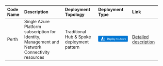 
| Code Name | Description | Deployment Topology | Deployment Type | Link |
|:----------|:------------|:--------------------|:----------------|:------|
| Perth | Single Azure Platform subscription for Identity, Management and Network Connectivity resources | Traditional Hub & Spoke deployment pattern |[![Deploy To Azure](https://raw.githubusercontent.com/Azure/azure-quickstart-templates/master/1-CONTRIBUTION-GUIDE/images/deploytoazure.svg?sanitize=true)](https://portal.azure.com/#blade/Microsoft_Azure_CreateUIDef/CustomDeploymentBlade/uri/https%3A%2F%2Fraw.githubusercontent.com%2FInsight-Services-APAC%2Fazure-landing-zones%2Fjuly2021%2Freference%2Fbarcelona%2Fmain.json/createUIDefinitionUri/https%3A%2F%2Fraw.githubusercontent.com%2FInsight-Services-APAC%2Fazure-landing-zones%2Fjuly2021%2Freference%2Fbarcelona%2Fportal.json) | [Detailed description](./reference/perth/hub/README.md) |